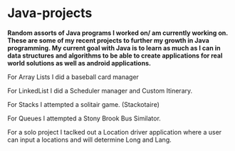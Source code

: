 # Java-projects
<b></i>Random assorts of Java programs I worked on/ am currently working on. These are some of my recent projects to further my growth in Java programming. My current goal with Java is to learn as much as I can in data structures and algorithms to be able to create applications for real world solutions as well as android applications.  </b> </i>
 
For Array Lists I did a baseball card manager

For LinkedList I did a Scheduler manager and Custom Itinerary. 

For Stacks I attempted a solitair game. (Stackotaire)

For Queues I attempted a Stony Brook Bus Similator.

For a solo project I taclked out a Location driver application where a user can input a locations and will determine Long and Lang.
